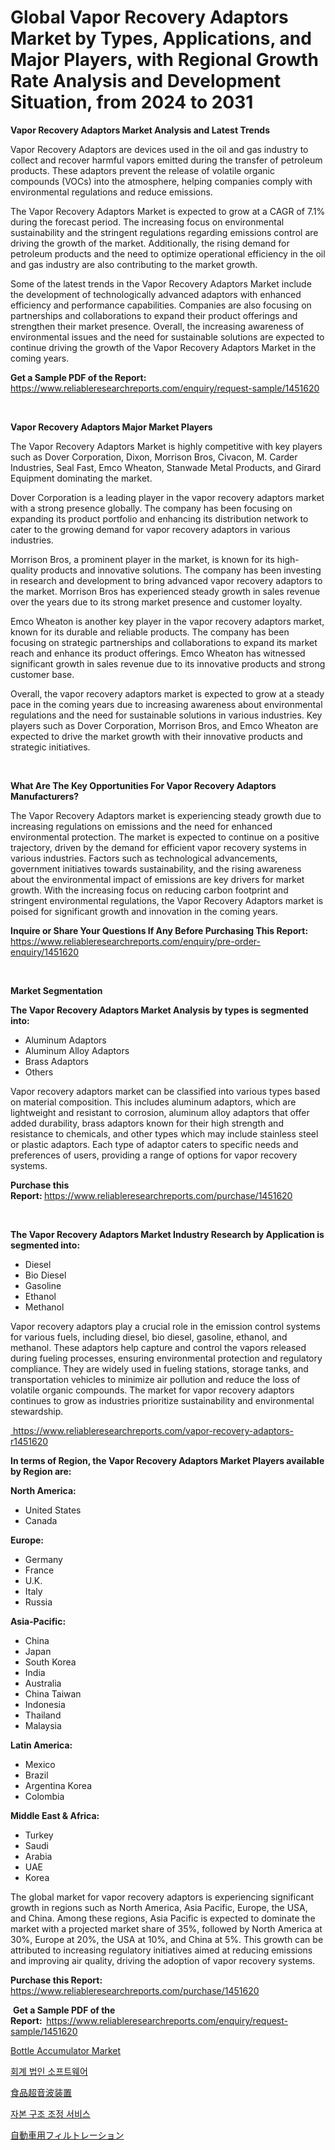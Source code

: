 <p><h1>Global Vapor Recovery Adaptors Market by Types, Applications, and Major Players, with Regional Growth Rate Analysis and Development Situation, from 2024 to 2031</h1></p><p><strong>Vapor Recovery Adaptors Market Analysis and Latest Trends</strong></p>
<p><p>Vapor Recovery Adaptors are devices used in the oil and gas industry to collect and recover harmful vapors emitted during the transfer of petroleum products. These adaptors prevent the release of volatile organic compounds (VOCs) into the atmosphere, helping companies comply with environmental regulations and reduce emissions.</p><p>The Vapor Recovery Adaptors Market is expected to grow at a CAGR of 7.1% during the forecast period. The increasing focus on environmental sustainability and the stringent regulations regarding emissions control are driving the growth of the market. Additionally, the rising demand for petroleum products and the need to optimize operational efficiency in the oil and gas industry are also contributing to the market growth.</p><p>Some of the latest trends in the Vapor Recovery Adaptors Market include the development of technologically advanced adaptors with enhanced efficiency and performance capabilities. Companies are also focusing on partnerships and collaborations to expand their product offerings and strengthen their market presence. Overall, the increasing awareness of environmental issues and the need for sustainable solutions are expected to continue driving the growth of the Vapor Recovery Adaptors Market in the coming years.</p></p>
<p><strong>Get a Sample PDF of the Report:&nbsp;</strong> <a href="https://www.reliableresearchreports.com/enquiry/request-sample/1451620">https://www.reliableresearchreports.com/enquiry/request-sample/1451620</a></p>
<p>&nbsp;</p>
<p><strong>Vapor Recovery Adaptors Major Market Players</strong></p>
<p><p>The Vapor Recovery Adaptors Market is highly competitive with key players such as Dover Corporation, Dixon, Morrison Bros, Civacon, M. Carder Industries, Seal Fast, Emco Wheaton, Stanwade Metal Products, and Girard Equipment dominating the market. </p><p>Dover Corporation is a leading player in the vapor recovery adaptors market with a strong presence globally. The company has been focusing on expanding its product portfolio and enhancing its distribution network to cater to the growing demand for vapor recovery adaptors in various industries.</p><p>Morrison Bros, a prominent player in the market, is known for its high-quality products and innovative solutions. The company has been investing in research and development to bring advanced vapor recovery adaptors to the market. Morrison Bros has experienced steady growth in sales revenue over the years due to its strong market presence and customer loyalty.</p><p>Emco Wheaton is another key player in the vapor recovery adaptors market, known for its durable and reliable products. The company has been focusing on strategic partnerships and collaborations to expand its market reach and enhance its product offerings. Emco Wheaton has witnessed significant growth in sales revenue due to its innovative products and strong customer base.</p><p>Overall, the vapor recovery adaptors market is expected to grow at a steady pace in the coming years due to increasing awareness about environmental regulations and the need for sustainable solutions in various industries. Key players such as Dover Corporation, Morrison Bros, and Emco Wheaton are expected to drive the market growth with their innovative products and strategic initiatives.</p></p>
<p>&nbsp;</p>
<p><strong>What Are The Key Opportunities For Vapor Recovery Adaptors Manufacturers?</strong></p>
<p><p>The Vapor Recovery Adaptors market is experiencing steady growth due to increasing regulations on emissions and the need for enhanced environmental protection. The market is expected to continue on a positive trajectory, driven by the demand for efficient vapor recovery systems in various industries. Factors such as technological advancements, government initiatives towards sustainability, and the rising awareness about the environmental impact of emissions are key drivers for market growth. With the increasing focus on reducing carbon footprint and stringent environmental regulations, the Vapor Recovery Adaptors market is poised for significant growth and innovation in the coming years.</p></p>
<p><strong>Inquire or Share Your Questions If Any Before Purchasing This Report:</strong> <a href="https://www.reliableresearchreports.com/enquiry/pre-order-enquiry/1451620">https://www.reliableresearchreports.com/enquiry/pre-order-enquiry/1451620</a></p>
<p>&nbsp;</p>
<p><strong>Market Segmentation</strong></p>
<p><strong>The Vapor Recovery Adaptors Market Analysis by types is segmented into:</strong></p>
<p><ul><li>Aluminum Adaptors</li><li>Aluminum Alloy Adaptors</li><li>Brass Adaptors</li><li>Others</li></ul></p>
<p><p>Vapor recovery adaptors market can be classified into various types based on material composition. This includes aluminum adaptors, which are lightweight and resistant to corrosion, aluminum alloy adaptors that offer added durability, brass adaptors known for their high strength and resistance to chemicals, and other types which may include stainless steel or plastic adaptors. Each type of adaptor caters to specific needs and preferences of users, providing a range of options for vapor recovery systems.</p></p>
<p><strong>Purchase this Report:&nbsp;</strong><a href="https://www.reliableresearchreports.com/purchase/1451620">https://www.reliableresearchreports.com/purchase/1451620</a></p>
<p>&nbsp;</p>
<p><strong>The Vapor Recovery Adaptors Market Industry Research by Application is segmented into:</strong></p>
<p><ul><li>Diesel</li><li>Bio Diesel</li><li>Gasoline</li><li>Ethanol</li><li>Methanol</li></ul></p>
<p><p>Vapor recovery adaptors play a crucial role in the emission control systems for various fuels, including diesel, bio diesel, gasoline, ethanol, and methanol. These adaptors help capture and control the vapors released during fueling processes, ensuring environmental protection and regulatory compliance. They are widely used in fueling stations, storage tanks, and transportation vehicles to minimize air pollution and reduce the loss of volatile organic compounds. The market for vapor recovery adaptors continues to grow as industries prioritize sustainability and environmental stewardship.</p></p>
<p><a href="https://www.reliableresearchreports.com/vapor-recovery-adaptors-r1451620">&nbsp;https://www.reliableresearchreports.com/vapor-recovery-adaptors-r1451620</a></p>
<p><strong>In terms of Region, the Vapor Recovery Adaptors Market Players available by Region are:</strong></p>
<p>
    <p> <strong> North America: </strong>
        <ul>
            <li>United States</li>
            <li>Canada</li>
        </ul>
        </p> 
    <p> <strong> Europe: </strong>
        <ul>
            <li>Germany</li>
            <li>France</li>
            <li>U.K.</li>
            <li>Italy</li>
            <li>Russia</li>
        </ul>
        </p> 
    <p> <strong> Asia-Pacific: </strong>
        <ul>
            <li>China</li>
            <li>Japan</li>
            <li>South Korea</li>
            <li>India</li>
            <li>Australia</li>
            <li>China Taiwan</li>
            <li>Indonesia</li>
            <li>Thailand</li>
            <li>Malaysia</li>
        </ul>
        </p> 
    <p> <strong> Latin America: </strong>
        <ul>
            <li>Mexico</li>
            <li>Brazil</li>
            <li>Argentina Korea</li>
            <li>Colombia</li>
        </ul>
        </p> 
    <p> <strong> Middle East & Africa: </strong>
        <ul>
            <li>Turkey</li>
            <li>Saudi</li>
            <li>Arabia</li>
            <li>UAE</li>
            <li>Korea</li>
        </ul>
    </p>
    </p>
<p><p>The global market for vapor recovery adaptors is experiencing significant growth in regions such as North America, Asia Pacific, Europe, the USA, and China. Among these regions, Asia Pacific is expected to dominate the market with a projected market share of 35%, followed by North America at 30%, Europe at 20%, the USA at 10%, and China at 5%. This growth can be attributed to increasing regulatory initiatives aimed at reducing emissions and improving air quality, driving the adoption of vapor recovery systems.</p></p>
<p><strong>Purchase this Report: </strong><a href="https://www.reliableresearchreports.com/purchase/1451620">https://www.reliableresearchreports.com/purchase/1451620</a></p>
<p>&nbsp;<strong>Get a Sample PDF of the Report:&nbsp;&nbsp;</strong><a href="https://www.reliableresearchreports.com/enquiry/request-sample/1451620">https://www.reliableresearchreports.com/enquiry/request-sample/1451620</a></p>
<p><strong></strong></p>
<p><p><a href="https://github.com/claudianurdin/Market-Research-Report-List-1/blob/main/bottle-accumulator-market.md">Bottle Accumulator Market</a></p><p><a href="https://github.com/Penelolack456456/Market-Research-Report-List-2/blob/main/7020767175091.md">회계 법인 소프트웨어</a></p><p><a href="https://github.com/klon646/Market-Research-Report-List-2/blob/main/1666498162638.md">食品超音波装置</a></p><p><a href="https://github.com/darrellockm3ytan895656/Market-Research-Report-List-2/blob/main/9391676175092.md">자본 구조 조정 서비스</a></p><p><a href="https://github.com/Alenaieme/Market-Research-Report-List-1/blob/main/5300561162639.md">自動車用フィルトレーション</a></p></p>